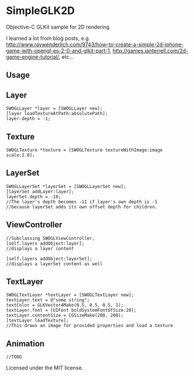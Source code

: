 SimpleGLK2D
===========

Objective-C GLKit sample for 2D rendering

I learned a lot from blog posts, e.g. http://www.raywenderlich.com/9743/how-to-create-a-simple-2d-iphone-game-with-opengl-es-2-0-and-glkit-part-1, http://games.ianterrell.com/2d-game-engine-tutorial/, etc...

Usage
-----------

## Layer ##

    SWOGLLayer *layer = [SWOGLLayer new];
    [layer loadTextureAtPath:absolutePath];
	layer.depth = -1;

## Texture ##

    SWOGLTexture *texture = [SWOGLTexture textureWithImage:image scale:2.0];

## LayerSet ##

    SWOGLLayerSet *layerSet = [SWOGLLayerSet new];
    [layerSet addLayer:layer];
    layerSet.depth = -10;
    //The layer's depth becomes -11 if layer's own depth is -1 
    //because layerSet adds its own offset depth for children.
	
## ViewController ##

    //Subclassing SWOGLViewController, 
    [self.layers addObject:layer];
    //displays a layer content

    [self.layers addObject:layerSet];
    //displays a layerSet content as well
	
## TextLayer ##
	
    SWOGLTextLayer *textLayer = [SWOGLTextLayer new];
    textLayer.text = @"some string";
	textColor = GLKVector4Make(0.5, 0.5, 0.5, 1);
	textLayer.font = [UIFont boldSystemFontOfSize:20];
	textLayer.contentSize = CGSizeMake(280, 200);
	[textLayer loadTexture];
	//This draws an image for provided properties and load a texture

## Animation ##
    
    //TODO



Licensed under the MIT license.


